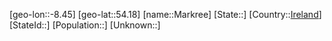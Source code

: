 ﻿---
location: [54.18,-8.45]
type: City
tags:
- geo/City


SpocWebEntityId: 32315
isDeleted: false
confidential: public

---
[geo-lon::-8.45]
[geo-lat::54.18]
[name::Markree]
[State::]
[Country::[Ireland](geo/Continent/Europe/Ireland.md)]
[StateId::]
[Population::]
[Unknown::]

